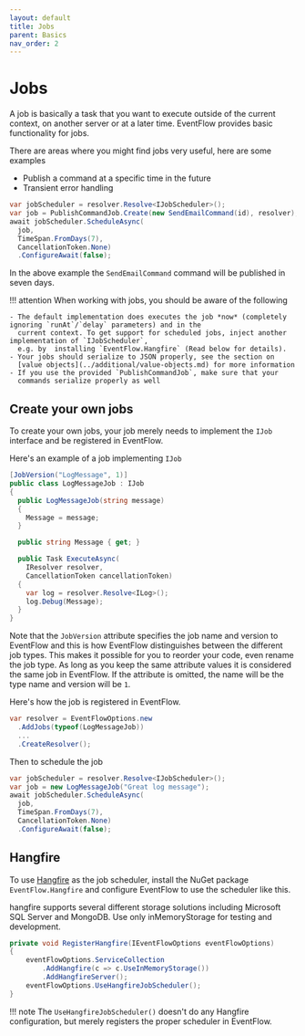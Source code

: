 ```yaml
---
layout: default
title: Jobs
parent: Basics
nav_order: 2
---
```


# Jobs

A job is basically a task that you want to execute outside of the
current context, on another server or at a later time. EventFlow
provides basic functionality for jobs.

There are areas where you might find jobs very useful, here are some
examples

- Publish a command at a specific time in the future
- Transient error handling

```csharp
var jobScheduler = resolver.Resolve<IJobScheduler>();
var job = PublishCommandJob.Create(new SendEmailCommand(id), resolver);
await jobScheduler.ScheduleAsync(
  job,
  TimeSpan.FromDays(7),
  CancellationToken.None)
  .ConfigureAwait(false);
```

In the above example the `SendEmailCommand` command will be published
in seven days.

!!! attention
    When working with jobs, you should be aware of the following

    - The default implementation does executes the job *now* (completely ignoring `runAt`/`delay` parameters) and in the
      current context. To get support for scheduled jobs, inject another implementation of `IJobScheduler`,
      e.g. by  installing `EventFlow.Hangfire` (Read below for details).
    - Your jobs should serialize to JSON properly, see the section on
      [value objects](../additional/value-objects.md) for more information
    - If you use the provided `PublishCommandJob`, make sure that your
      commands serialize properly as well

## Create your own jobs

To create your own jobs, your job merely needs to implement the `IJob`
interface and be registered in EventFlow.

Here's an example of a job implementing `IJob`

```csharp
[JobVersion("LogMessage", 1)]
public class LogMessageJob : IJob
{
  public LogMessageJob(string message)
  {
    Message = message;
  }

  public string Message { get; }

  public Task ExecuteAsync(
    IResolver resolver,
    CancellationToken cancellationToken)
  {
    var log = resolver.Resolve<ILog>();
    log.Debug(Message);
  }
}
```

Note that the `JobVersion` attribute specifies the job name and
version to EventFlow and this is how EventFlow distinguishes between the
different job types. This makes it possible for you to reorder your
code, even rename the job type. As long as you keep the same attribute
values it is considered the same job in EventFlow. If the attribute is
omitted, the name will be the type name and version will be `1`.

Here's how the job is registered in EventFlow.

```csharp
var resolver = EventFlowOptions.new
  .AddJobs(typeof(LogMessageJob))
  ...
  .CreateResolver();
```

Then to schedule the job

```csharp
var jobScheduler = resolver.Resolve<IJobScheduler>();
var job = new LogMessageJob("Great log message");
await jobScheduler.ScheduleAsync(
  job,
  TimeSpan.FromDays(7),
  CancellationToken.None)
  .ConfigureAwait(false);
```

## Hangfire

To use [Hangfire](http://hangfire.io/) as the job scheduler, install
the NuGet package `EventFlow.Hangfire` and configure EventFlow to use
the scheduler like this.

hangfire supports several different storage solutions including Microsoft SQL Server and MongoDB. Use only inMemoryStorage for testing and development.

```csharp
private void RegisterHangfire(IEventFlowOptions eventFlowOptions)
{
    eventFlowOptions.ServiceCollection
        .AddHangfire(c => c.UseInMemoryStorage())
        .AddHangfireServer();
    eventFlowOptions.UseHangfireJobScheduler();
}
```

!!! note
    The `UseHangfireJobScheduler()` doesn't do any Hangfire
    configuration, but merely registers the proper scheduler in EventFlow.
